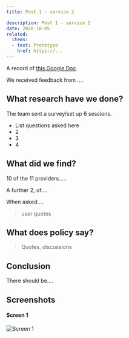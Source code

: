 ```yaml
---
title: Post 1 - service 2

description: Post 1 - service 2
date: 2020-10-05
related:
  items:
  - text: Prototype
    href: https://...
---
```


A record of [this Google Doc](https://....).

We received feedback from ....

## What research have we done?

The team sent a survey/set up 6 sessions.

* List questions asked here
* 2
* 3
* 4

## What did we find?

10 of the 11 providers.....

A further 2, of....

When asked....

> user quotes


## What does policy say?

> Quotes, discussions

## Conclusion

There should be....

## Screenshots

#### Screen 1
<img src="/images/example-post/02-search-results.png" alt="Screen 1">

